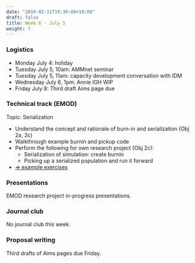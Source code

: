 ```yaml
---
date: "2019-02-11T19:30:08+10:00"
draft: false
title: Week 6 - July 5
weight: 7
---
```


<!--more-->

### Logistics

- Monday July 4: holiday
- Tuesday July 5, 10am: AMMnet seminar
- Tuesday July 5, 11am: capacity development conversation with IDM
- Wednesday July 6, 1pm: Annie IGH WIP
- Friday July 8: Third draft Aims page due

### Technical track (EMOD)

Topic: Serialization

- Understand the concept and rationale of burn-in and serialization (Obj 2a, 2c)
- Walkthrough example burnin and pickup code
- Perform the following for own research project (Obj 2c):
    + Serialization of simulation: create burnin
    + Picking up a serialized population and run it forward
- [=> example exercises](https://github.com/numalariamodeling/faculty-enrich-2022-examples#week-6-serialization-)

### Presentations

EMOD research project in-progress presentations.

### Journal club

No journal club this week.

### Proposal writing

Third drafts of Aims pages due Friday.